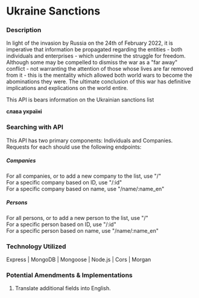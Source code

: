 # Ukraine Sanctions

### Description
In light of the invasion by Russia on the 24th of February 2022, it is imperative that information be propagated regarding the entities - both individuals and enterprises - which undermine the struggle for freedom. Although some may be compelled to dismiss the war as a "far away" conflict - not warranting the attention of those whose lives are far removed from it - this is the mentality which allowed both world wars to become the abominations they were. The ultimate conclusion of this war has definitive implications and explications on the world entire.

This API is bears information on the Ukrainian sanctions list

**слава україні**

### Searching with API
This API has two primary components: Individuals and Companies. Requests for each should use the following endpoints:

##### Companies
 For all companies, or to add a new company to the list, use "/"  
 For a specific company based on ID, use "/:id"  
 For a specific company based on name, use "/name/:name_en"  

 ##### Persons
 For all persons, or to add a new person to the list, use "/"  
 For a specific person based on ID, use "/:id"  
 For a specific person based on name, use "/name/:name_en"  

### Technology Utilized
Express | MongoDB | Mongoose | Node.js | Cors | Morgan


### Potential Amendments & Implementations
1. Translate additional fields into English.
